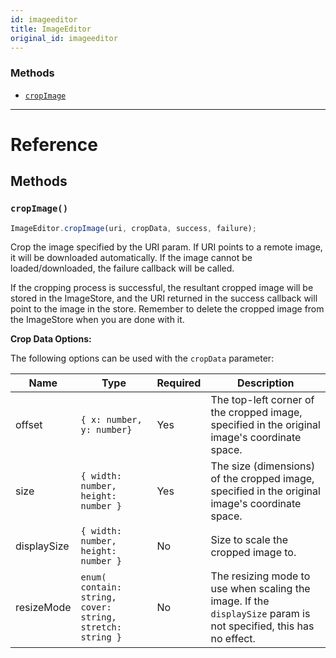 ```yaml
---
id: imageeditor
title: ImageEditor
original_id: imageeditor
---
```


### Methods

- [`cropImage`](imageeditor.md#cropimage)

---

# Reference

## Methods

### `cropImage()`

```jsx
ImageEditor.cropImage(uri, cropData, success, failure);
```

Crop the image specified by the URI param. If URI points to a remote image, it will be downloaded automatically. If the image cannot be loaded/downloaded, the failure callback will be called.

If the cropping process is successful, the resultant cropped image will be stored in the ImageStore, and the URI returned in the success callback will point to the image in the store. Remember to delete the cropped image from the ImageStore when you are done with it.

**Crop Data Options:**

The following options can be used with the `cropData` parameter:

| Name        | Type                                                      | Required | Description                                                                                                       |
| ----------- | --------------------------------------------------------- | -------- | ----------------------------------------------------------------------------------------------------------------- |
| offset      | `{ x: number, y: number}`                                 | Yes      | The top-left corner of the cropped image, specified in the original image's coordinate space.                     |
| size        | `{ width: number, height: number }`                       | Yes      | The size (dimensions) of the cropped image, specified in the original image's coordinate space.                   |
| displaySize | `{ width: number, height: number }`                       | No       | Size to scale the cropped image to.                                                                               |
| resizeMode  | `enum( contain: string, cover: string, stretch: string }` | No       | The resizing mode to use when scaling the image. If the `displaySize` param is not specified, this has no effect. |
